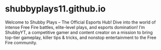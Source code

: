 # shubbyplays11.github.io
Welcome to Shubby Plays – The Official Esports Hub!  Dive into the world of intense Free Fire battles, elite-level plays, and esports domination! I’m ShubbyYT, a competitive gamer and content creator on a mission to bring top-tier gameplay, killer tips &amp; tricks, and nonstop entertainment to the Free Fire community. 
